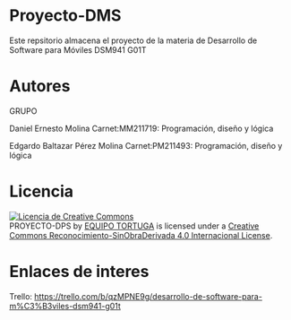 # Proyecto-DMS
Este repsitorio almacena el proyecto de la materia de  Desarrollo de Software para Móviles DSM941 G01T

# Autores

GRUPO 

Daniel Ernesto Molina          Carnet:MM211719:  Programación, diseño y lógica

Edgardo Baltazar Pérez Molina   Carnet:PM211493: Programación, diseño y lógica
# Licencia

<a rel="license" href="http://creativecommons.org/licenses/by-nd/4.0/"><img alt="Licencia de Creative Commons" style="border-width:0" src="https://i.creativecommons.org/l/by-nd/4.0/88x31.png" /></a><br /><span xmlns:dct="http://purl.org/dc/terms/" property="dct:title">PROYECTO-DPS</span> by <a xmlns:cc="http://creativecommons.org/ns#" href="https://github.com/Practica-ADS/Proyecto-DPS" property="cc:attributionName" rel="cc:attributionURL">EQUIPO TORTUGA</a> is licensed under a <a rel="license" href="http://creativecommons.org/licenses/by-nd/4.0/">Creative Commons Reconocimiento-SinObraDerivada 4.0 Internacional License</a>.

# Enlaces de interes

Trello: https://trello.com/b/qzMPNE9g/desarrollo-de-software-para-m%C3%B3viles-dsm941-g01t
